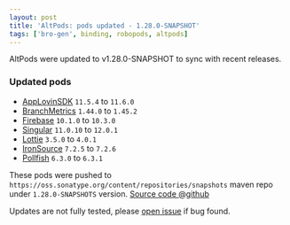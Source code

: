 ```yaml
---
layout: post
title: 'AltPods: pods updated - 1.28.0-SNAPSHOT'
tags: ['bro-gen', binding, robopods, altpods]
---
```

AltPods were updated to v1.28.0-SNAPSHOT to sync with recent releases.

### Updated pods
- [AppLovinSDK](https://github.com/dkimitsa/robovm-robopods/tree/dev/v1.28.0/applovinsdk) `11.5.4` to `11.6.0`
- [BranchMetrics](https://github.com/dkimitsa/robovm-robopods/tree/dev/v1.28.0/branchmetrics) `1.44.0` to `1.45.2`
- [Firebase](https://github.com/dkimitsa/robovm-robopods/tree/dev/v1.28.0/firebase) `10.1.0` to `10.3.0`
- [Singular](https://github.com/dkimitsa/robovm-robopods/tree/dev/v1.28.0/singular) `11.0.10` to `12.0.1`
- [Lottie](https://github.com/dkimitsa/robovm-robopods/tree/dev/v1.28.0/lottie) `3.5.0` to `4.0.1`
- [IronSource](https://github.com/dkimitsa/robovm-robopods/tree/dev/v1.28.0/ironsource) `7.2.5` to `7.2.6`
- [Pollfish](https://github.com/dkimitsa/robovm-robopods/tree/dev/v1.28.0/ironsource) `6.3.0` to `6.3.1`

These pods were pushed to `https://oss.sonatype.org/content/repositories/snapshots` maven repo under `1.28.0-SNAPSHOTS` version.
[Source code @github](https://github.com/dkimitsa/robovm-robopods/tree/dev/v1.28.0)

Updates are not fully tested, please [open issue](https://github.com/dkimitsa/robovm-robopods/issues/new) if bug found.

